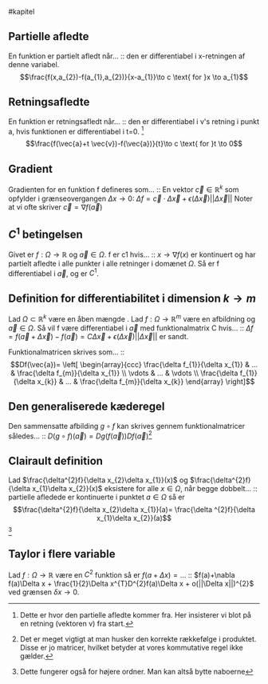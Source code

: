#kapitel 
## Partielle afledte
En funktion er partielt afledt når... :: den er differentiabel i x-retningen af denne variabel. $$\frac{f(x,a_{2})-f(a_{1},a_{2})}{x-a_{1}}\to c \text{ for }x \to a_{1}$$
## Retningsafledte
En funktion er retningsafledt når... :: den er differentiabel i v's retning i  punkt a, hvis funktionen er differentiabel i t=0. [^1]$$\frac{f(\vec{a}+t \vec{v})-f(\vec{a})}{t}\to c \text{ for }t \to 0$$
## Gradient
Gradienten for en funktion f defineres som... :: En vektor $\vec{c}\in \mathbb{R}^{k}$ som opfylder i grænseovergangen $\Delta x \to 0$: $\Delta f= \vec{c}\cdot \Delta \vec{x} + \epsilon (\Delta \vec{x})||\Delta \vec{x}||$  Noter at vi ofte skriver $\vec{c}=\nabla f(\vec{a})$

## $C^{1}$ betingelsen
Givet er $f:\Omega \to \mathbb{R}$ og $\vec{a}\in \Omega$. f er c1 hvis... :: $x \to \nabla f(x)$ er kontinuert og har partielt afledte i alle punkter i alle retninger i domænet $\Omega$. Så er f differentiabel i $\vec{a}$, og er $C^{1}$.

## Definition for differentiabilitet i dimension $k \to m$
Lad $\Omega \subset \mathbb{R}^{k}$ være en åben mængde . Lad $f:\Omega \to \mathbb{R}^{m}$ være en afbildning og $\vec{a} \in \Omega$. Så vil f være differentiabel i $\vec{a}$ med funktionalmatrix C hvis... :: $\Delta f = f(\vec{a}+\Delta \vec{x})-f(\vec{a})= C \Delta \vec{x}+ \epsilon (\Delta \vec{x})||\Delta \vec{x}||$ er sandt.

Funktionalmatricen skrives som... :: $$Df(\vec{a})= \left[
\begin{array}{ccc}
\frac{\delta f_{1}}{\delta x_{1}} & ... & \frac{\delta f_{m}}{\delta x_{1}} \\ 
\vdots & ... & \vdots \\ 
\frac{\delta f_{1}}{\delta x_{k}} & ... & \frac{\delta f_{m}}{\delta x_{k}}
\end{array}
\right]$$
## Den generaliserede kæderegel
Den sammensatte afbilding $g \circ f$ kan skrives gennem funktionalmatricer således... :: $D(g\circ f)(\vec{a})= Dg(f(\vec{a}))Df(\vec{a})$[^2]

## Clairault definition
Lad $\frac{\delta^{2}f}{\delta x_{2}\delta x_{1}}(x)$ og $\frac{\delta^{2}f}{\delta x_{1}\delta x_{2}}(x)$ eksistere for alle $x \in \Omega$, når begge dobbelt... :: partielle afledede er kontinuerte i punktet $a \in \Omega$ så er $$\frac{\delta^{2}f}{\delta x_{2}\delta x_{1}}(a)= \frac{\delta ^{2}f}{\delta x_{1}\delta x_{2}}(a)$$[^3]

## Taylor i flere variable
Lad $f:\Omega \to \mathbb{R}$ være en $C^{2}$ funktion så er $f(a + \Delta x)=...$ :: $f(a)+\nabla f(a)\Delta x + \frac{1}{2}\Delta x^{T}D^{2}f(a)\Delta x + o(||\Delta x||)^{2}$ ved grænsen $\delta x \to 0$.



[^1]: Dette er hvor den partielle afledte kommer fra. Her insisterer vi blot på en retning (vektoren v) fra start.
[^2]: Det er meget vigtigt at man husker den korrekte rækkefølge i produktet. Disse er jo matricer, hvilket betyder at vores kommutative regel ikke gælder.
[^3]: Dette fungerer også for højere ordner. Man kan altså bytte naboerne